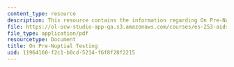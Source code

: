 ```yaml
---
content_type: resource
description: This resource contains the information regarding On Pre-Nuptial Testing.
file: https://ol-ocw-studio-app-qa.s3.amazonaws.com/courses/es-253-aids-and-poverty-in-africa-spring-2005/11964160f2c1b0cd5214f6f8f28f2215_MITES_253S05_priyadesai.pdf
file_type: application/pdf
resourcetype: Document
title: On Pre-Nuptial Testing
uid: 11964160-f2c1-b0cd-5214-f6f8f28f2215
---
```

